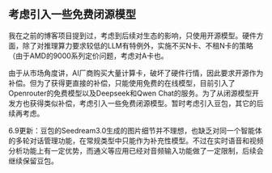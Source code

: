 ## 考虑引入一些免费闭源模型

我在之前的博客项目提到过，考虑到后续对生态的影响，只使用开源模型。硬件方面，除了对推理算力要求较低的LLM有特例外，实施不买N卡、不租N卡的策略（由于AMD的9000系列定价问题，考虑对A卡也。

由于从市场角度讲，AI厂商购买大量计算卡，破坏了硬件行情，因此要求开源作为补偿。但为了获得更直接的补偿，只能使用免费的在线模型，目前引入了Openrouter的免费模型以及Deepseek和Qwen Chat的服务。为了从闭源模型开发方也获得类似补偿，考虑引入一些免费闭源模型。暂时考虑引入豆包，其它的后续再考虑。

6.9更新：豆包的Seedream3.0生成的图片细节并不理想，也缺乏对同一个智能体的多轮对话管理功能，在常规类型中只能作为补充性模型。不过在实时语音和视频分析功能上有一定优势，而通义等应用已经对音频输入功能做了一定限制，后续会继续保留豆包。